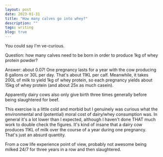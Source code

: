 ```yaml
---
layout: post
date: 2023-01-31
title: "How many calves go into whey?"
description: ""
tags: writing
blog: true
---
```


You could say I'm ve-curious.

Question: how many calves need to be born in order to produce 1kg of whey protein powder?

Answer: about 0.07! One pregnancy lasts for a year with the cow producing 8 gallons or 30L per day. That's about 11KL per calf. Meanwhile, it takes 200L of milk to yield 1kg of whey protein, so each pregnancy yields about 15kg of whey protein (and about 25x as much casein).

Apparently dairy cows also only give birth three times generally before being slaughtered for beef.

This exercise is a little cold and morbid but I genuinely was curious what the environmental and (potential) moral cost of dairy/whey consumption was. In general it's a lot lower than I expected, although I haven't done THAT much work to double check the figures. It's kind of insane that a dairy cow produces 11KL of milk over the course of a year during one pregnancy. That's just an absurd quantity.

From a cow life experience point of view, probably not awesome being milked 24/7 for three years in a row and then slaughtered.
